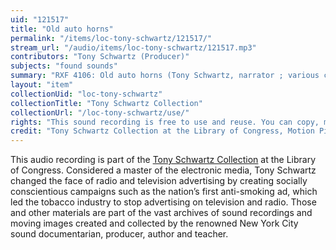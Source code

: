 ```yaml
---
uid: "121517"
title: "Old auto horns"
permalink: "/items/loc-tony-schwartz/121517/"
stream_url: "/audio/items/loc-tony-schwartz/121517.mp3"
contributors: "Tony Schwartz (Producer)"
subjects: "found sounds"
summary: "RXF 4106: Old auto horns (Tony Schwartz, narrator ; various car horns, listed in notes) (0:00)."
layout: "item"
collectionUid: "loc-tony-schwartz"
collectionTitle: "Tony Schwartz Collection"
collectionUrl: "/loc-tony-schwartz/use/"
rights: "This sound recording is free to use and reuse. You can copy, modify, distribute and perform the work, even for commercial purposes, all without asking permission. Attribution is recommended but not required."
credit: "Tony Schwartz Collection at the Library of Congress, Motion Picture, Broadcasting and Recorded Sound Division."
---
```


This audio recording is part of the [Tony Schwartz Collection](https://www.loc.gov/rr/record/schwartzcollection.html) at the Library of Congress. Considered a master of the electronic media, Tony Schwartz changed the face of radio and television advertising by creating socially conscientious campaigns such as the nation’s first anti-smoking ad, which led the tobacco industry to stop advertising on television and radio. Those and other materials are part of the vast archives of sound recordings and moving images created and collected by the renowned New York City sound documentarian, producer, author and teacher.